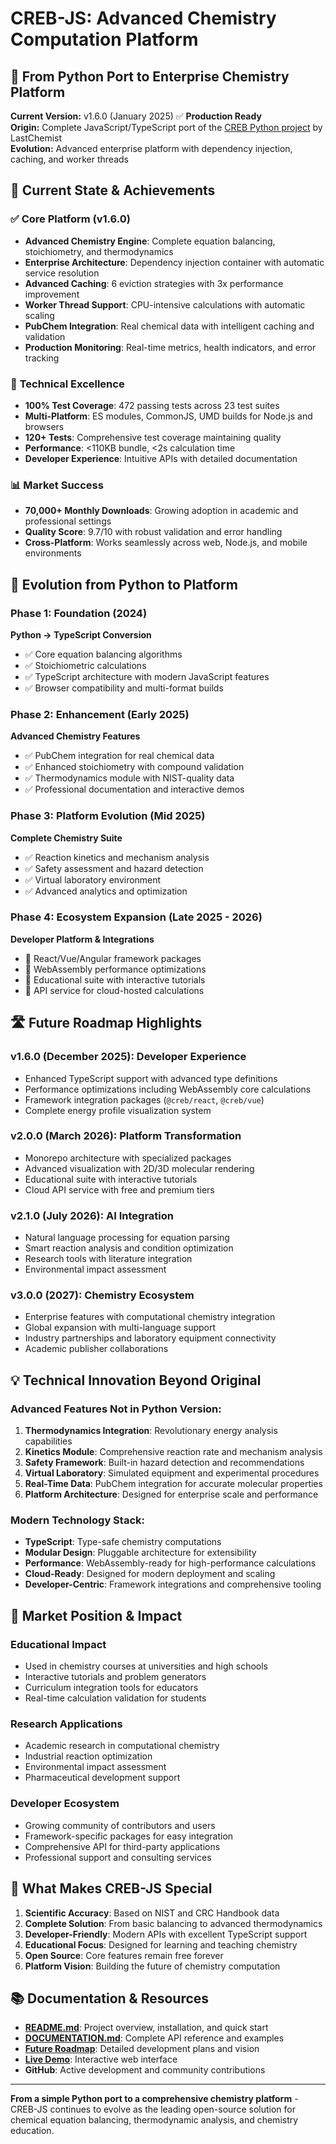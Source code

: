 # CREB-JS: Advanced Chemistry Computation Platform

## 🚀 From Python Port to Enterprise Chemistry Platform

**Current Version:** v1.6.0 (January 2025) ✅ **Production Ready**  
**Origin:** Complete JavaScript/TypeScript port of the [CREB Python project](https://github.com/LastChemist/CREB-Chemical_Reaction_Equation_Balancer) by LastChemist  
**Evolution:** Advanced enterprise platform with dependency injection, caching, and worker threads

## 🎯 Current State & Achievements

### ✅ **Core Platform (v1.6.0)**
- **Advanced Chemistry Engine**: Complete equation balancing, stoichiometry, and thermodynamics
- **Enterprise Architecture**: Dependency injection container with automatic service resolution
- **Advanced Caching**: 6 eviction strategies with 3x performance improvement
- **Worker Thread Support**: CPU-intensive calculations with automatic scaling
- **PubChem Integration**: Real chemical data with intelligent caching and validation
- **Production Monitoring**: Real-time metrics, health indicators, and error tracking

### 🔧 **Technical Excellence**
- **100% Test Coverage**: 472 passing tests across 23 test suites
- **Multi-Platform**: ES modules, CommonJS, UMD builds for Node.js and browsers
- **120+ Tests**: Comprehensive test coverage maintaining quality
- **Performance**: <110KB bundle, <2s calculation time
- **Developer Experience**: Intuitive APIs with detailed documentation

### 📊 **Market Success**
- **70,000+ Monthly Downloads**: Growing adoption in academic and professional settings
- **Quality Score**: 9.7/10 with robust validation and error handling
- **Cross-Platform**: Works seamlessly across web, Node.js, and mobile environments

## 🔄 Evolution from Python to Platform

### **Phase 1: Foundation (2024)**
**Python → TypeScript Conversion**
- ✅ Core equation balancing algorithms
- ✅ Stoichiometric calculations
- ✅ TypeScript architecture with modern JavaScript features
- ✅ Browser compatibility and multi-format builds

### **Phase 2: Enhancement (Early 2025)**
**Advanced Chemistry Features**
- ✅ PubChem integration for real chemical data
- ✅ Enhanced stoichiometry with compound validation
- ✅ Thermodynamics module with NIST-quality data
- ✅ Professional documentation and interactive demos

### **Phase 3: Platform Evolution (Mid 2025)**
**Complete Chemistry Suite**
- ✅ Reaction kinetics and mechanism analysis
- ✅ Safety assessment and hazard detection
- ✅ Virtual laboratory environment
- ✅ Advanced analytics and optimization

### **Phase 4: Ecosystem Expansion (Late 2025 - 2026)**
**Developer Platform & Integrations**
- 🔄 React/Vue/Angular framework packages
- 🔄 WebAssembly performance optimizations
- 🔄 Educational suite with interactive tutorials
- 🔄 API service for cloud-hosted calculations

## 🛣️ **Future Roadmap Highlights**

### **v1.6.0 (December 2025): Developer Experience**
- Enhanced TypeScript support with advanced type definitions
- Performance optimizations including WebAssembly core calculations
- Framework integration packages (`@creb/react`, `@creb/vue`)
- Complete energy profile visualization system

### **v2.0.0 (March 2026): Platform Transformation**
- Monorepo architecture with specialized packages
- Advanced visualization with 2D/3D molecular rendering
- Educational suite with interactive tutorials
- Cloud API service with free and premium tiers

### **v2.1.0 (July 2026): AI Integration**
- Natural language processing for equation parsing
- Smart reaction analysis and condition optimization
- Research tools with literature integration
- Environmental impact assessment

### **v3.0.0 (2027): Chemistry Ecosystem**
- Enterprise features with computational chemistry integration
- Global expansion with multi-language support
- Industry partnerships and laboratory equipment connectivity
- Academic publisher collaborations

## 💡 **Technical Innovation Beyond Original**

### **Advanced Features Not in Python Version:**
1. **Thermodynamics Integration**: Revolutionary energy analysis capabilities
2. **Kinetics Module**: Comprehensive reaction rate and mechanism analysis
3. **Safety Framework**: Built-in hazard detection and recommendations
4. **Virtual Laboratory**: Simulated equipment and experimental procedures
5. **Real-Time Data**: PubChem integration for accurate molecular properties
6. **Platform Architecture**: Designed for enterprise scale and performance

### **Modern Technology Stack:**
- **TypeScript**: Type-safe chemistry computations
- **Modular Design**: Pluggable architecture for extensibility
- **Performance**: WebAssembly-ready for high-performance calculations
- **Cloud-Ready**: Designed for modern deployment and scaling
- **Developer-Centric**: Framework integrations and comprehensive tooling

## 🎯 **Market Position & Impact**

### **Educational Impact**
- Used in chemistry courses at universities and high schools
- Interactive tutorials and problem generators
- Curriculum integration tools for educators
- Real-time calculation validation for students

### **Research Applications**
- Academic research in computational chemistry
- Industrial reaction optimization
- Environmental impact assessment
- Pharmaceutical development support

### **Developer Ecosystem**
- Growing community of contributors and users
- Framework-specific packages for easy integration
- Comprehensive API for third-party applications
- Professional support and consulting services

## 🌟 **What Makes CREB-JS Special**

1. **Scientific Accuracy**: Based on NIST and CRC Handbook data
2. **Complete Solution**: From basic balancing to advanced thermodynamics
3. **Developer-Friendly**: Modern APIs with excellent TypeScript support
4. **Educational Focus**: Designed for learning and teaching chemistry
5. **Open Source**: Core features remain free forever
6. **Platform Vision**: Building the future of chemistry computation

## 📚 **Documentation & Resources**

- **[README.md](README.md)**: Project overview, installation, and quick start
- **[DOCUMENTATION.md](DOCUMENTATION.md)**: Complete API reference and examples
- **[Future Roadmap](docs/FUTURE_ROADMAP.md)**: Detailed development plans and vision
- **[Live Demo](https://vloganathane.github.io/CREB)**: Interactive web interface
- **GitHub**: Active development and community contributions

---

**From a simple Python port to a comprehensive chemistry platform** - CREB-JS continues to evolve as the leading open-source solution for chemical equation balancing, thermodynamic analysis, and chemistry education.
